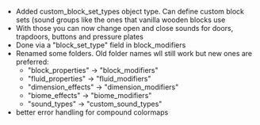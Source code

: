 - Added custom_block_set_types object type. Can define custom block sets (sound groups like the ones that vanilla wooden blocks use
- With those you can now change open and close sounds for doors, trapdoors, buttons and pressure plates
- Done via a "block_set_type" field in block_modifiers
- Renamed some folders. Old folder names wll still work but new ones are preferred:
    - "block_properties" -> "block_modifiers"
    - "fluid_properties" -> "fluid_modifiers"
    - "dimension_effects" -> "dimension_modifiers"
    - "biome_effects" -> "biome_modifiers"
    - "sound_types" -> "custom_sound_types"
- better error handling for compound colormaps